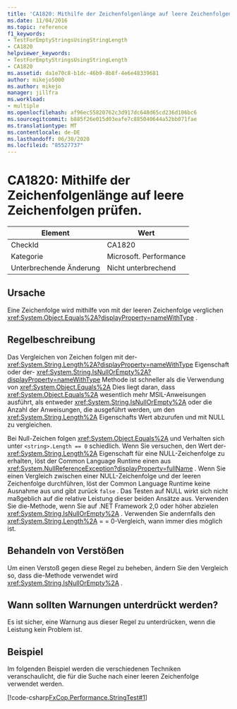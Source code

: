 ```yaml
---
title: 'CA1820: Mithilfe der Zeichenfolgenlänge auf leere Zeichenfolgen prüfen.'
ms.date: 11/04/2016
ms.topic: reference
f1_keywords:
- TestForEmptyStringsUsingStringLength
- CA1820
helpviewer_keywords:
- TestForEmptyStringsUsingStringLength
- CA1820
ms.assetid: da1e70c8-b1dc-46b9-8b8f-4e6e48339681
author: mikejo5000
ms.author: mikejo
manager: jillfra
ms.workload:
- multiple
ms.openlocfilehash: af96ec55820762c3d917dc648d65cd236d106bc6
ms.sourcegitcommit: b885f26e015d03eafe7c885040644a52bb071fae
ms.translationtype: MT
ms.contentlocale: de-DE
ms.lasthandoff: 06/30/2020
ms.locfileid: "85527737"
---
```

# <a name="ca1820-test-for-empty-strings-using-string-length"></a>CA1820: Mithilfe der Zeichenfolgenlänge auf leere Zeichenfolgen prüfen.

|Element|Wert|
|-|-|
|CheckId|CA1820|
|Kategorie|Microsoft. Performance|
|Unterbrechende Änderung|Nicht unterbrechend|

## <a name="cause"></a>Ursache

Eine Zeichenfolge wird mithilfe von mit der leeren Zeichenfolge verglichen <xref:System.Object.Equals%2A?displayProperty=nameWithType> .

## <a name="rule-description"></a>Regelbeschreibung

Das Vergleichen von Zeichen folgen mit der- <xref:System.String.Length%2A?displayProperty=nameWithType> Eigenschaft oder der- <xref:System.String.IsNullOrEmpty%2A?displayProperty=nameWithType> Methode ist schneller als die Verwendung von <xref:System.Object.Equals%2A> Dies liegt daran, dass <xref:System.Object.Equals%2A> wesentlich mehr MSIL-Anweisungen ausführt, als entweder <xref:System.String.IsNullOrEmpty%2A> oder die Anzahl der Anweisungen, die ausgeführt werden, um den <xref:System.String.Length%2A> Eigenschafts Wert abzurufen und mit NULL zu vergleichen.

Bei Null-Zeichen folgen <xref:System.Object.Equals%2A> und Verhalten sich unter `<string>.Length == 0` schiedlich. Wenn Sie versuchen, den Wert der- <xref:System.String.Length%2A> Eigenschaft für eine NULL-Zeichenfolge zu erhalten, löst der Common Language Runtime einen aus <xref:System.NullReferenceException?displayProperty=fullName> . Wenn Sie einen Vergleich zwischen einer NULL-Zeichenfolge und der leeren Zeichenfolge durchführen, löst der Common Language Runtime keine Ausnahme aus und gibt zurück `false` . Das Testen auf NULL wirkt sich nicht maßgeblich auf die relative Leistung dieser beiden Ansätze aus. Verwenden Sie die-Methode, wenn Sie auf .NET Framework 2,0 oder höher abzielen <xref:System.String.IsNullOrEmpty%2A> . Verwenden Sie andernfalls den <xref:System.String.Length%2A> = = 0-Vergleich, wann immer dies möglich ist.

## <a name="how-to-fix-violations"></a>Behandeln von Verstößen

Um einen Verstoß gegen diese Regel zu beheben, ändern Sie den Vergleich so, dass die-Methode verwendet wird <xref:System.String.IsNullOrEmpty%2A> .

## <a name="when-to-suppress-warnings"></a>Wann sollten Warnungen unterdrückt werden?

Es ist sicher, eine Warnung aus dieser Regel zu unterdrücken, wenn die Leistung kein Problem ist.

## <a name="example"></a>Beispiel

Im folgenden Beispiel werden die verschiedenen Techniken veranschaulicht, die für die Suche nach einer leeren Zeichenfolge verwendet werden.

[!code-csharp[FxCop.Performance.StringTest#1](../code-quality/codesnippet/CSharp/ca1820-test-for-empty-strings-using-string-length_1.cs)]
